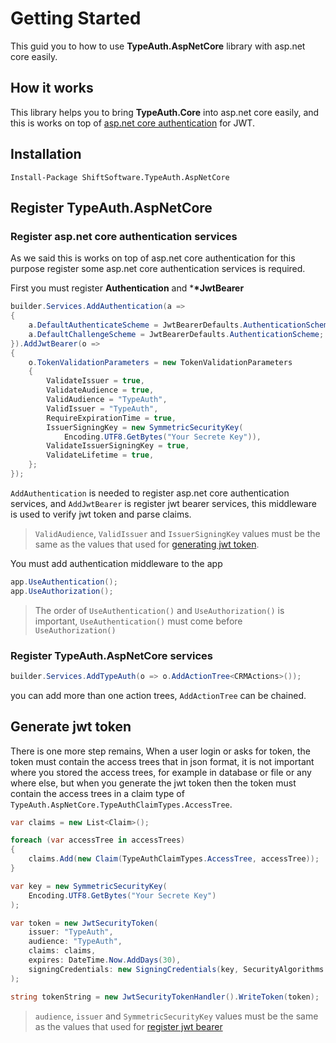 # Getting Started

This guid you to how to use **TypeAuth.AspNetCore** library with asp.net core easily.

## How it works

This library helps you to bring **TypeAuth.Core** into asp.net core easily, and this is works on top of [asp.net core authentication](https://learn.microsoft.com/en-us/aspnet/core/security/authentication/?view=aspnetcore-6.0) for JWT.

## Installation

`Install-Package ShiftSoftware.TypeAuth.AspNetCore`

## Register TypeAuth.AspNetCore

### Register asp.net core authentication services

As we said this is works on top of asp.net core authentication for this purpose register some asp.net core authentication services is required.

First you must register **Authentication** and \***\*JwtBearer**

```C#
builder.Services.AddAuthentication(a =>
{
    a.DefaultAuthenticateScheme = JwtBearerDefaults.AuthenticationScheme;
    a.DefaultChallengeScheme = JwtBearerDefaults.AuthenticationScheme;
}).AddJwtBearer(o =>
{
    o.TokenValidationParameters = new TokenValidationParameters
    {
        ValidateIssuer = true,
        ValidateAudience = true,
        ValidAudience = "TypeAuth",
        ValidIssuer = "TypeAuth",
        RequireExpirationTime = true,
        IssuerSigningKey = new SymmetricSecurityKey(
            Encoding.UTF8.GetBytes("Your Secrete Key")),
        ValidateIssuerSigningKey = true,
        ValidateLifetime = true,
    };
});
```

`AddAuthentication` is needed to register asp.net core authentication services, and `AddJwtBearer` is register jwt bearer services, this middleware is used to verify jwt token and parse claims.

> `ValidAudience`, `ValidIssuer` and `IssuerSigningKey` values must be the same as the values that used for [generating jwt token](#generate-jwt-token).

You must add authentication middleware to the app

```C#
app.UseAuthentication();
app.UseAuthorization();
```

> The order of `UseAuthentication()` and `UseAuthorization()` is important, `UseAuthentication()` must come before `UseAuthorization()`

### Register TypeAuth.AspNetCore services

```C#
builder.Services.AddTypeAuth(o => o.AddActionTree<CRMActions>());
```

you can add more than one action trees, `AddActionTree` can be chained.

## Generate jwt token

There is one more step remains, When a user login or asks for token, the token must contain the access trees that in json format, it is not important where you stored the access trees, for example in database or file or any where else, but when you generate the jwt token then the token must contain the access trees in a claim type of `TypeAuth.AspNetCore.TypeAuthClaimTypes.AccessTree`.

```C#
var claims = new List<Claim>();

foreach (var accessTree in accessTrees)
{
    claims.Add(new Claim(TypeAuthClaimTypes.AccessTree, accessTree));
}

var key = new SymmetricSecurityKey(
    Encoding.UTF8.GetBytes("Your Secrete Key")
);

var token = new JwtSecurityToken(
    issuer: "TypeAuth",
    audience: "TypeAuth",
    claims: claims,
    expires: DateTime.Now.AddDays(30),
    signingCredentials: new SigningCredentials(key, SecurityAlgorithms.HmacSha512Signature)
);

string tokenString = new JwtSecurityTokenHandler().WriteToken(token);

```

> `audience`, `issuer` and `SymmetricSecurityKey` values must be the same as the values that used for [register jwt bearer](#register-aspnet-core-authentication-services)
